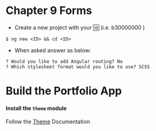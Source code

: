 # Chapter 9 Forms

* Create a new project with your :id: (i.e. b30000000 )

 ``` 
 $ ng new <ID> && cd <ID>
 ```

* When asked answer as below:

```
? Would you like to add Angular routing? No
? Which stylesheet format would you like to use? SCSS
```


# Build the Portfolio App

#### Install the `theme` module

Follow the [Theme](docs/theme.md) Documentation
